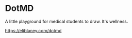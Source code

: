 # DotMD

A little playground for medical students to draw. It's wellness.

https://eliblaney.com/dotmd
